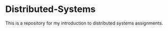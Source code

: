 # Distributed-Systems
This is a repository for my introduction to distributed systems assignments. 
